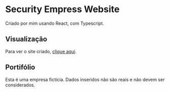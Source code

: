 # Security Empress Website

Criado por mim usando React, com Typescript.

## Visualização

Para ver o site criado, [clique aqui](https://security-empress.andregosling.com).

## Portifólio

Esta é uma empresa fictícia. Dados inseridos não são reais e não devem ser considerados.
